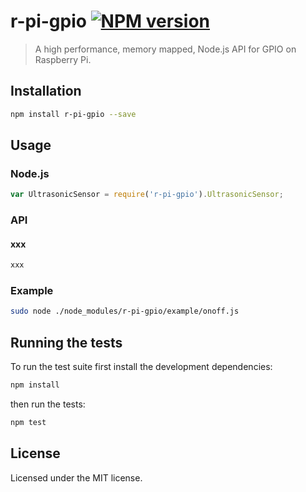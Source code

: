 # r-pi-gpio [![NPM version](https://badge.fury.io/js/r-pi-gpio.png)](https://badge.fury.io/js/r-pi-gpio)

> A high performance, memory mapped, Node.js API for GPIO on Raspberry Pi.

## Installation

```sh
npm install r-pi-gpio --save
```

## Usage

### Node.js

```javascript
var UltrasonicSensor = require('r-pi-gpio').UltrasonicSensor;
```

### API

#### xxx

```javascript
xxx
```

### Example

```sh
sudo node ./node_modules/r-pi-gpio/example/onoff.js
```

## Running the tests

To run the test suite first install the development dependencies:

```sh
npm install
```

then run the tests:

```sh
npm test
```

## License

Licensed under the MIT license.
